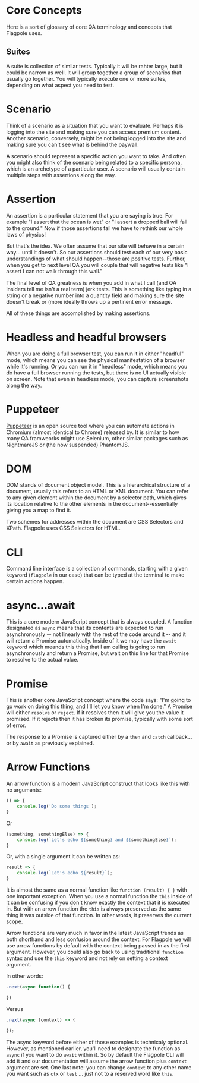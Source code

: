 # Core Concepts

Here is a sort of glossary of core QA terminology and concepts that Flagpole uses.

## Suites

A suite is collection of similar tests. Typically it will be rahter large, but it could be narrow as well. It will group together a group of scenarios that usually go together. You will typically execute one or more suites, depending on what aspect you need to test.

# Scenario

Think of a scenario as a situation that you want to evaluate. Perhaps it is logging into the site and making sure you can access premium content. Another scenario, conversely, might be not being logged into the site and making sure you can't see what is behind the paywall.

A scenario should represent a specific action you want to take. And often you might also think of the scenario being related to a specific persona, which is an archetype of a particular user. A scenario will usually contain multiple steps with assertions along the way.

# Assertion

An assertion is a particular statement that you are saying is true. For example "I assert that the ocean is wet" or "I assert a dropped ball will fall to the ground." Now if those assertions fail we have to rethink our whole laws of physics!

But that's the idea. We often assume that our site will behave in a certain way... until it doesn't. So our assertions should test each of our very basic understandings of what should happen--those are positive tests. Further, when you get to next level QA you will couple that will negative tests like "I assert I can not walk through this wall." 

The final level of QA greatness is when you add in what I call (and QA insiders tell me isn't a real term) jerk tests. This is something like typing in a string or a negative number into a quantity field and making sure the site doesn't break or (more ideally throws up a pertinent error message.

All of these things are accomplished by making assertions.

# Headless and headful browsers

When you are doing a full browser test, you can run it in either "headful" mode, which means you can see the physical manifestation of a browser while it's running. Or you can run it in "headless" mode, which means you do have a full browser running the tests, but there is no UI actually visible on screen. Note that even in headless mode, you can capture screenshots along the way.

# Puppeteer

[Puppeteer](https://pptr.dev/) is an open source tool where you can automate actions in Chromium (almost identical to Chrome) released by. It is similar to how many QA framweorks might use Selenium, other similar packages such as NightmareJS or (the now suspended) PhantomJS.

# DOM

DOM stands of document object model. This is a hierarchical structure of a document, usually this refers to an HTML or XML document.  You can refer to any given element within the document by a selector path, which gives its location relative to the other elements in the document--essentially giving you a map to find it.

Two schemes for addresses within the document are CSS Selectors and XPath. Flagpole uses CSS Selectors for HTML. 

# CLI

Command line interface is a collection of commands, starting with a given keyword (`flagpole` in our case) that can be typed at the terminal to make certain actions happen. 

# async...await

This is a core modern JavaScript concept that is always coupled. A function designated as `async` means that its contents are expected to run asynchronously -- not linearly with the rest of the code around it -- and it will return a Promise automatically. Inside of it we may have the `await` keyword which meands this thing that I am calling is going to run asynchronously and return a Promise, but wait on this line for that Promise to resolve to the actual value.

# Promise

This is another core JavaScript concept where the code says: "I'm going to go work on doing this thing, and I'll let you know when I'm done." A Promise will either `resolve` or `reject`. If it resolves then it will give you the value it promised. If it rejects then it has broken its promise, typically with some sort of error.

The response to a Promise is captured either by a `then` and `catch` callback... or by `await` as previously explained.

# Arrow Functions

An arrow function is a modern JavaScript construct that looks like this with no arguments:

```javascript
() => {
    console.log('Do some things');
}
```

Or

```javascript
(something, somethingElse) => {
    console.log(`Let's echo ${something} and ${somethingElse}`);
}
```

Or, with a single argument it can be written as:

```javascript
result => {
    console.log(`Let's echo ${result}`);
}
```

It is almost the same as a normal function like `function (result) { }` with one important exception. When you use a normal function the `this` inside of it can be confusing if you don't know exactly the context that it is executed in. But with an arrow function the `this` is always preserved as the same thing it was outside of that function. In other words, it preserves the current scope.

Arrow functions are very much in favor in the latest JavaScript trends as both shorthand and less confusion around the context. For Flagpole we will use arrow functions by default with the context being passed in as the first argument. However, you could also go back to using traditional `function` syntax and use the `this` keyword and not rely on setting a context argument.

In other words:

```javascript
.next(async function() {

})
```

Versus

```javascript
.next(async (context) => {

});
```

The async keyword before either of those examples is technicaly optional. However, as mentioned earlier, you'll need to designate the function as `async` if you want to do `await` within it. So by default the Flagpole CLI will add it and our documentation will assume the arrow function plus `context` argument are set. One last note: you can change `context` to any other name you want such as `ctx` or `test` ... just not to a reserved word like `this`.
